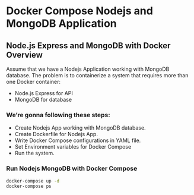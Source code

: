 
# Docker Compose Nodejs and MongoDB Application

## Node.js Express and MongoDB with Docker Overview

Assume that we have a Nodejs Application working with MongoDB database.
The problem is to containerize a system that requires more than one Docker container:


- Node.js Express for API
- MongoDB for database

### We’re gonna following these steps:

- Create Nodejs App working with MongoDB database.
- Create Dockerfile for Nodejs App.
- Write Docker Compose configurations in YAML file.
- Set Environment variables for Docker Compose
- Run the system.

### Run Nodejs MongoDB with Docker Compose

```bash
docker-compose up -d
docker-compose ps
```
